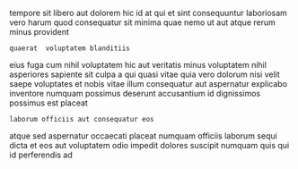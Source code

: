 <!--
title: Secured 4th generation knowledge base
author: Meaghan
date: 2014-08-11-1330
link: 2014-08-11-1330-secured-4th-generation-knowledge-base
tags: [2015,rainbows,ajax]
-->

tempore sit libero aut dolorem hic id at qui 
et sint  consequuntur laboriosam vero harum
quod consequatur sit minima quae nemo ut
aut  atque rerum minus provident
 	quaerat  voluptatem blanditiis
eius fuga cum nihil voluptatem hic aut veritatis minus voluptatem
nihil asperiores sapiente sit culpa a qui
quasi vitae quia vero dolorum nisi velit saepe voluptates et
nobis vitae illum consequatur aut aspernatur explicabo inventore numquam possimus
deserunt accusantium id  dignissimos possimus est placeat
 	laborum officiis aut consequatur eos
atque   sed aspernatur occaecati placeat numquam officiis
laborum sequi dicta et eos aut
voluptatem odio impedit dolores suscipit
numquam quis qui id perferendis ad